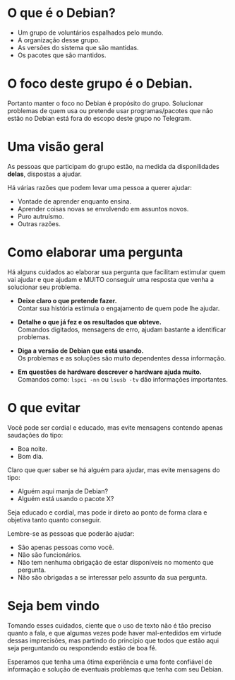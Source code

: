 # O que é o Debian?
- Um grupo de voluntários espalhados pelo mundo.
- A organização desse grupo.
- As versões do sistema que são mantidas.
- Os pacotes que são mantidos.

# O foco deste grupo é o Debian.
Portanto manter o foco no Debian é propósito do grupo.
Solucionar problemas de quem usa ou pretende usar programas/pacotes que não estão no Debian está fora do escopo deste grupo no Telegram.

# Uma visão geral
As pessoas que participam do grupo estão, na medida da disponilidades **delas**, dispostas a ajudar.

Há várias razões que podem levar uma pessoa a querer ajudar:
- Vontade de aprender enquanto ensina.
- Aprender coisas novas se envolvendo em assuntos novos.
- Puro autruísmo.
- Outras razões.

# Como elaborar uma pergunta
Há alguns cuidados ao elaborar sua pergunta que facilitam estimular quem vai ajudar e que ajudam e MUITO conseguir uma resposta que venha a solucionar seu problema.

- **Deixe claro o que pretende fazer.**    
  Contar sua história estimula o engajamento de quem pode lhe ajudar.

- **Detalhe o que já fez e os resultados que obteve.**   
  Comandos digitados, mensagens de erro, ajudam bastante a identificar problemas.

- **Diga a versão de Debian que está usando.**   
  Os problemas e as soluções são muito dependentes dessa informação.

- **Em questões de hardware descrever o hardware ajuda muito.**   
  Comandos como: `lspci -nn` ou `lsusb -tv` dão informações importantes.

# O que evitar
Você pode ser cordial e educado, mas evite mensagens contendo apenas saudações do tipo:

- Boa noite.
- Bom dia.

Claro que quer saber se há alguém para ajudar, mas evite mensagens do tipo:

- Alguém aqui manja de Debian?
- Alguém está usando o pacote X?

Seja educado e cordial, mas pode ir direto ao ponto de forma clara e objetiva tanto quanto conseguir.

Lembre-se as pessoas que poderão ajudar:
 - São apenas pessoas como você.
 - Não são funcionários.
 - Não tem nenhuma obrigação de estar disponíveis no momento que pergunta.
 - Não são obrigadas a se interessar pelo assunto da sua pergunta.

# Seja bem vindo
Tomando esses cuidados, ciente que o uso de texto não é tão preciso quanto a fala, e que algumas vezes pode haver mal-entedidos
em virtude dessas imprecisões, mas partindo do princípio que todos que estão aqui seja perguntando ou respondendo estão de boa fé.
   
Esperamos que tenha uma ótima experiência e uma fonte confiável de informação e solução de eventuais problemas que tenha com seu Debian.

